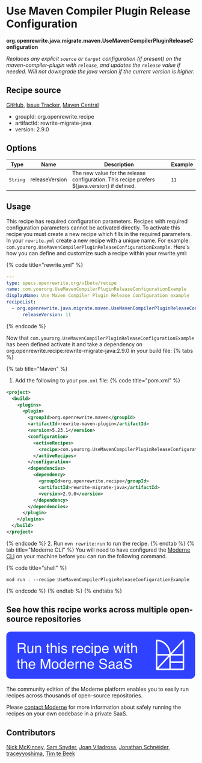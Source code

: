 # Use Maven Compiler Plugin Release Configuration

**org.openrewrite.java.migrate.maven.UseMavenCompilerPluginReleaseConfiguration**

_Replaces any explicit `source` or `target` configuration (if present) on the maven-compiler-plugin with `release`, and updates the `release` value if needed. Will not downgrade the java version if the current version is higher._

## Recipe source

[GitHub](https://github.com/openrewrite/rewrite-migrate-java/blob/main/src/main/java/org/openrewrite/java/migrate/maven/UseMavenCompilerPluginReleaseConfiguration.java), [Issue Tracker](https://github.com/openrewrite/rewrite-migrate-java/issues), [Maven Central](https://central.sonatype.com/artifact/org.openrewrite.recipe/rewrite-migrate-java/2.9.0/jar)

* groupId: org.openrewrite.recipe
* artifactId: rewrite-migrate-java
* version: 2.9.0

## Options

| Type | Name | Description | Example |
| -- | -- | -- | -- |
| `String` | releaseVersion | The new value for the release configuration. This recipe prefers ${java.version} if defined. | `11` |


## Usage

This recipe has required configuration parameters. Recipes with required configuration parameters cannot be activated directly. To activate this recipe you must create a new recipe which fills in the required parameters. In your `rewrite.yml` create a new recipe with a unique name. For example: `com.yourorg.UseMavenCompilerPluginReleaseConfigurationExample`.
Here's how you can define and customize such a recipe within your rewrite.yml:

{% code title="rewrite.yml" %}
```yaml
---
type: specs.openrewrite.org/v1beta/recipe
name: com.yourorg.UseMavenCompilerPluginReleaseConfigurationExample
displayName: Use Maven Compiler Plugin Release Configuration example
recipeList:
  - org.openrewrite.java.migrate.maven.UseMavenCompilerPluginReleaseConfiguration:
      releaseVersion: 11
```
{% endcode %}

Now that `com.yourorg.UseMavenCompilerPluginReleaseConfigurationExample` has been defined activate it and take a dependency on org.openrewrite.recipe:rewrite-migrate-java:2.9.0 in your build file:
{% tabs %}

{% tab title="Maven" %}
1. Add the following to your `pom.xml` file:
{% code title="pom.xml" %}
```xml
<project>
  <build>
    <plugins>
      <plugin>
        <groupId>org.openrewrite.maven</groupId>
        <artifactId>rewrite-maven-plugin</artifactId>
        <version>5.23.1</version>
        <configuration>
          <activeRecipes>
            <recipe>com.yourorg.UseMavenCompilerPluginReleaseConfigurationExample</recipe>
          </activeRecipes>
        </configuration>
        <dependencies>
          <dependency>
            <groupId>org.openrewrite.recipe</groupId>
            <artifactId>rewrite-migrate-java</artifactId>
            <version>2.9.0</version>
          </dependency>
        </dependencies>
      </plugin>
    </plugins>
  </build>
</project>
```
{% endcode %}
2. Run `mvn rewrite:run` to run the recipe.
{% endtab %}
{% tab title="Moderne CLI" %}
You will need to have configured the [Moderne CLI](https://docs.moderne.io/moderne-cli/cli-intro) on your machine before you can run the following command.

{% code title="shell" %}
```shell
mod run . --recipe UseMavenCompilerPluginReleaseConfigurationExample
```
{% endcode %}
{% endtab %}
{% endtabs %}

## See how this recipe works across multiple open-source repositories

[![Moderne Link Image](/.gitbook/assets/ModerneRecipeButton.png)](https://app.moderne.io/recipes/org.openrewrite.java.migrate.maven.UseMavenCompilerPluginReleaseConfiguration)

The community edition of the Moderne platform enables you to easily run recipes across thousands of open-source repositories.

Please [contact Moderne](https://moderne.io/product) for more information about safely running the recipes on your own codebase in a private SaaS.

## Contributors
[Nick McKinney](mailto:mckinneynicholas@gmail.com), [Sam Snyder](mailto:sam@moderne.io), [Joan Viladrosa](mailto:joan@moderne.io), [Jonathan Schnéider](mailto:jkschneider@gmail.com), [traceyyoshima](mailto:tracey.yoshima@gmail.com), [Tim te Beek](mailto:tim@moderne.io)
